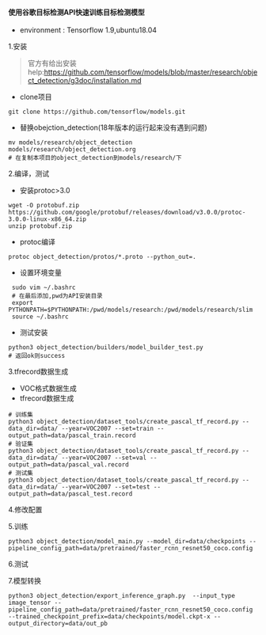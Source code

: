 #### 使用谷歌目标检测API快速训练目标检测模型
- environment : Tensorflow 1.9,ubuntu18.04

1.安装
>官方有给出安装help:https://github.com/tensorflow/models/blob/master/research/object_detection/g3doc/installation.md

- clone项目
```
git clone https://github.com/tensorflow/models.git
```
- 替换obejction_detection(18年版本的运行起来没有遇到问题)
```
mv models/research/object_detection models/research/object_detection.org
# 在复制本项目的object_detection到models/research/下
```

2.编译，测试
- 安装protoc>3.0
```
wget -O protobuf.zip https://github.com/google/protobuf/releases/download/v3.0.0/protoc-3.0.0-linux-x86_64.zip
unzip protobuf.zip
```
- protoc编译
```
protoc object_detection/protos/*.proto --python_out=.
```
- 设置环境变量
```
 sudo vim ~/.bashrc
 # 在最后添加,pwd为API安装目录
 export PYTHONPATH=$PYTHONPATH:/pwd/models/research:/pwd/models/research/slim
 source ~/.bashrc
```
- 测试安装
```
python3 object_detection/builders/model_builder_test.py
# 返回ok则success
```
3.tfrecord数据生成
- VOC格式数据生成
- tfrecord数据生成
```
# 训练集
python3 object_detection/dataset_tools/create_pascal_tf_record.py --data_dir=data/ --year=VOC2007 --set=train --output_path=data/pascal_train.record
# 验证集
python3 object_detection/dataset_tools/create_pascal_tf_record.py --data_dir=data/ --year=VOC2007 --set=val --output_path=data/pascal_val.record
# 测试集
python3 object_detection/dataset_tools/create_pascal_tf_record.py --data_dir=data/ --year=VOC2007 --set=test --output_path=data/pascal_test.record
```

4.修改配置

5.训练
```
python3 object_detection/model_main.py --model_dir=data/checkpoints --pipeline_config_path=data/pretrained/faster_rcnn_resnet50_coco.config
```
6.测试


7.模型转换
```
python3 object_detection/export_inference_graph.py  --input_type image_tensor --pipeline_config_path=data/pretrained/faster_rcnn_resnet50_coco.config --trained_checkpoint_prefix=data/checkpoints/model.ckpt-x --output_directory=data/out_pb
```

